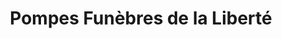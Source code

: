---
title: "Pompes Funèbres de la Liberté"
url: /longpre-les-corps-saints/pompes-funebres-de-la-liberte/
shop: directeurs de funérailles
---